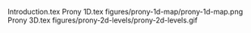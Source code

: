Introduction.tex
Prony 1D.tex
figures/prony-1d-map/prony-1d-map.png
Prony 3D.tex
figures/prony-2d-levels/prony-2d-levels.gif

  
  
  